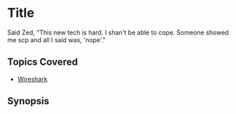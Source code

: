 # Title
Said Zed,
"This new tech is hard.
I shan't be able to cope.
Someone showed me scp
and all I said was, 'nope'."
## Topics Covered

- [Wireshark](/forensics/what-is-wireshark/)
## Synopsis

